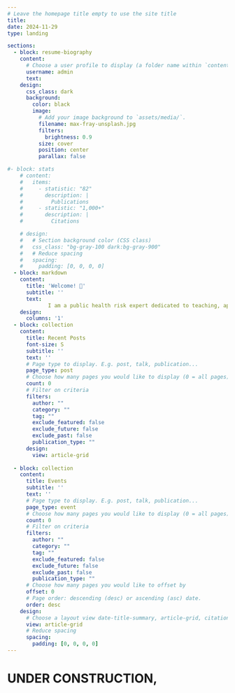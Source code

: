 ```yaml
---
# Leave the homepage title empty to use the site title
title: 
date: 2024-11-29
type: landing

sections:
  - block: resume-biography
    content:
      # Choose a user profile to display (a folder name within `content/authors/`)
      username: admin
      text: 
    design:
      css_class: dark
      background:
        color: black
        image:
          # Add your image background to `assets/media/`.
          filename: max-fray-unsplash.jpg
          filters:
            brightness: 0.9
          size: cover
          position: center
          parallax: false

#- block: stats
    # content:
    #   items:
    #     - statistic: "82"
    #       description: |
    #         Publications
    #     - statistic: "1,000+"
    #       description: |
    #         Citations

    # design:
    #   # Section background color (CSS class)
    #   css_class: "bg-gray-100 dark:bg-gray-900"
    #   # Reduce spacing
    #   spacing:
    #     padding: [0, 0, 0, 0]
  - block: markdown
    content:
      title: 'Welcome! 👋'
      subtitle: ''
      text:  
             I am a public health risk expert dedicated to teaching, application, and scientific development of quantitative risk analysis and decision-making in public health. You will find more about my specialty in these areas including quality risk management (QRM), multiple criteria decision making (MCDM) on this website.  
    design:
      columns: '1'
  - block: collection
    content:
      title: Recent Posts
      font-size: S
      subtitle: ''
      text: ''
      # Page type to display. E.g. post, talk, publication...
      page_type: post
      # Choose how many pages you would like to display (0 = all pages)
      count: 0
      # Filter on criteria
      filters:
        author: ""
        category: ""
        tag: ""
        exclude_featured: false
        exclude_future: false
        exclude_past: false
        publication_type: ""
      design:
        view: article-grid
          
  - block: collection
    content:
      title: Events
      subtitle: ''
      text: ''
      # Page type to display. E.g. post, talk, publication...
      page_type: event
      # Choose how many pages you would like to display (0 = all pages)
      count: 0
      # Filter on criteria
      filters:
        author: ""
        category: ""
        tag: ""
        exclude_featured: false
        exclude_future: false
        exclude_past: false
        publication_type: ""
      # Choose how many pages you would like to offset by
      offset: 0
      # Page order: descending (desc) or ascending (asc) date.
      order: desc
    design:
      # Choose a layout view date-title-summary, article-grid, citation, card
      view: article-grid
      # Reduce spacing
      spacing:
        padding: [0, 0, 0, 0]
---
```

# UNDER CONSTRUCTION,